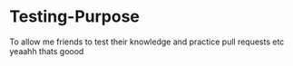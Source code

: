 # Testing-Purpose
To allow me friends to test their knowledge and practice pull requests etc
yeaahh thats goood 